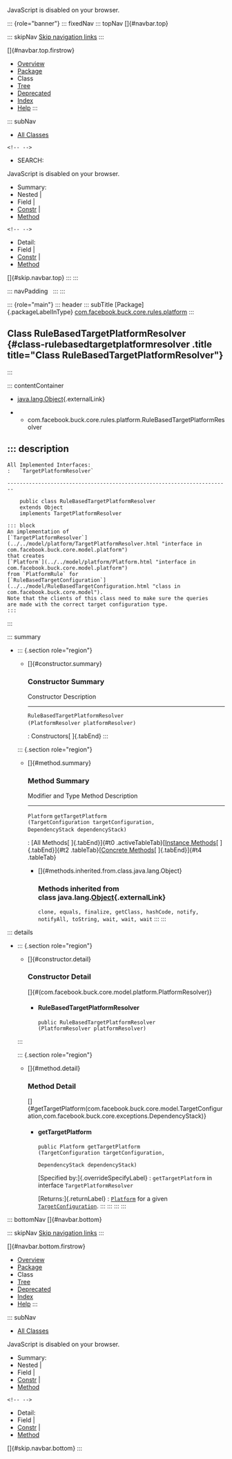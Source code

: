 <div>

JavaScript is disabled on your browser.

</div>

::: {role="banner"}
::: fixedNav
::: topNav
[]{#navbar.top}

::: skipNav
[Skip navigation links](#skip.navbar.top "Skip navigation links")
:::

[]{#navbar.top.firstrow}

-   [Overview](../../../../../../index.html)
-   [Package](package-summary.html)
-   Class
-   [Tree](package-tree.html)
-   [Deprecated](../../../../../../deprecated-list.html)
-   [Index](../../../../../../index-all.html)
-   [Help](../../../../../../help-doc.html)
:::

::: subNav
-   [All Classes](../../../../../../allclasses.html)

```{=html}
<!-- -->
```
-   SEARCH:

<div>

<div>

JavaScript is disabled on your browser.

</div>

</div>

<div>

-   Summary: 
-   Nested \| 
-   Field \| 
-   [Constr](#constructor.summary) \| 
-   [Method](#method.summary)

```{=html}
<!-- -->
```
-   Detail: 
-   Field \| 
-   [Constr](#constructor.detail) \| 
-   [Method](#method.detail)

</div>

[]{#skip.navbar.top}
:::
:::

::: navPadding
 
:::
:::

::: {role="main"}
::: header
::: subTitle
[Package]{.packageLabelInType} [com.facebook.buck.core.rules.platform](package-summary.html)
:::

## Class RuleBasedTargetPlatformResolver {#class-rulebasedtargetplatformresolver .title title="Class RuleBasedTargetPlatformResolver"}
:::

::: contentContainer
-   [java.lang.Object](http://docs.oracle.com/javase/7/docs/api/java/lang/Object.html?is-external=true "class or interface in java.lang"){.externalLink}

-   -   com.facebook.buck.core.rules.platform.RuleBasedTargetPlatformResolver

::: description
-   

    All Implemented Interfaces:
    :   `TargetPlatformResolver`

    ------------------------------------------------------------------------

        public class RuleBasedTargetPlatformResolver
        extends Object
        implements TargetPlatformResolver

    ::: block
    An implementation of
    [`TargetPlatformResolver`](../../model/platform/TargetPlatformResolver.html "interface in com.facebook.buck.core.model.platform")
    that creates
    [`Platform`](../../model/platform/Platform.html "interface in com.facebook.buck.core.model.platform")
    from `PlatformRule` for
    [`RuleBasedTargetConfiguration`](../../model/RuleBasedTargetConfiguration.html "class in com.facebook.buck.core.model").
    Note that the clients of this class need to make sure the queries
    are made with the correct target configuration type.
    :::
:::

::: summary
-   ::: {.section role="region"}
    -   []{#constructor.summary}

        ### Constructor Summary

          Constructor                                                            Description
          ---------------------------------------------------------------------- -------------
          `RuleBasedTargetPlatformResolver​(PlatformResolver platformResolver)`    

          : Constructors[ ]{.tabEnd}
    :::

    ::: {.section role="region"}
    -   []{#method.summary}

        ### Method Summary

          Modifier and Type   Method                                                                                                           Description
          ------------------- ---------------------------------------------------------------------------------------------------------------- -------------
          `Platform`          `getTargetPlatform​(TargetConfiguration targetConfiguration,                  DependencyStack dependencyStack)`    

          : [All Methods[ ]{.tabEnd}]{#t0 .activeTableTab}[[Instance
          Methods](javascript:show(2);)[ ]{.tabEnd}]{#t2
          .tableTab}[[Concrete
          Methods](javascript:show(8);)[ ]{.tabEnd}]{#t4 .tableTab}

        -   []{#methods.inherited.from.class.java.lang.Object}

            ### Methods inherited from class java.lang.[Object](http://docs.oracle.com/javase/7/docs/api/java/lang/Object.html?is-external=true "class or interface in java.lang"){.externalLink}

            `clone, equals, finalize, getClass, hashCode, notify, notifyAll, toString, wait, wait, wait`
    :::
:::

::: details
-   ::: {.section role="region"}
    -   []{#constructor.detail}

        ### Constructor Detail

        []{#<init>(com.facebook.buck.core.model.platform.PlatformResolver)}

        -   #### RuleBasedTargetPlatformResolver

                public RuleBasedTargetPlatformResolver​(PlatformResolver platformResolver)
    :::

    ::: {.section role="region"}
    -   []{#method.detail}

        ### Method Detail

        []{#getTargetPlatform(com.facebook.buck.core.model.TargetConfiguration,com.facebook.buck.core.exceptions.DependencyStack)}

        -   #### getTargetPlatform

            ``` methodSignature
            public Platform getTargetPlatform​(TargetConfiguration targetConfiguration,
                                              DependencyStack dependencyStack)
            ```

            [Specified by:]{.overrideSpecifyLabel}
            :   `getTargetPlatform` in
                interface `TargetPlatformResolver`

            [Returns:]{.returnLabel}
            :   [`Platform`](../../model/platform/Platform.html "interface in com.facebook.buck.core.model.platform")
                for a given
                [`TargetConfiguration`](../../model/TargetConfiguration.html "class in com.facebook.buck.core.model").
    :::
:::
:::
:::

::: bottomNav
[]{#navbar.bottom}

::: skipNav
[Skip navigation links](#skip.navbar.bottom "Skip navigation links")
:::

[]{#navbar.bottom.firstrow}

-   [Overview](../../../../../../index.html)
-   [Package](package-summary.html)
-   Class
-   [Tree](package-tree.html)
-   [Deprecated](../../../../../../deprecated-list.html)
-   [Index](../../../../../../index-all.html)
-   [Help](../../../../../../help-doc.html)
:::

::: subNav
-   [All Classes](../../../../../../allclasses.html)

<div>

<div>

JavaScript is disabled on your browser.

</div>

</div>

<div>

-   Summary: 
-   Nested \| 
-   Field \| 
-   [Constr](#constructor.summary) \| 
-   [Method](#method.summary)

```{=html}
<!-- -->
```
-   Detail: 
-   Field \| 
-   [Constr](#constructor.detail) \| 
-   [Method](#method.detail)

</div>

[]{#skip.navbar.bottom}
:::

